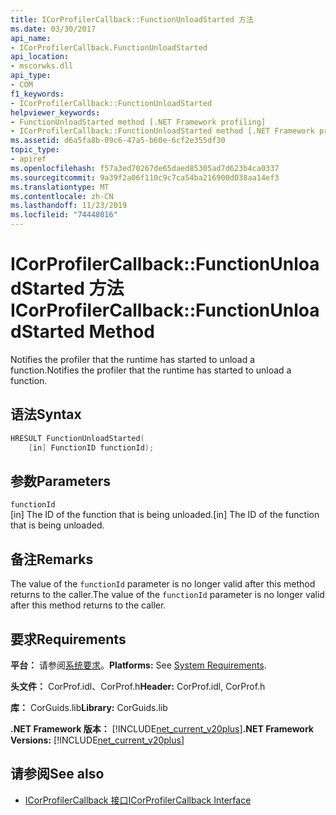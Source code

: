 ```yaml
---
title: ICorProfilerCallback::FunctionUnloadStarted 方法
ms.date: 03/30/2017
api_name:
- ICorProfilerCallback.FunctionUnloadStarted
api_location:
- mscorwks.dll
api_type:
- COM
f1_keywords:
- ICorProfilerCallback::FunctionUnloadStarted
helpviewer_keywords:
- FunctionUnloadStarted method [.NET Framework profiling]
- ICorProfilerCallback::FunctionUnloadStarted method [.NET Framework profiling]
ms.assetid: d6a5fa8b-09c6-47a5-b60e-6cf2e355df30
topic_type:
- apiref
ms.openlocfilehash: f57a3ed70267de65daed85305ad7d623b4ca0337
ms.sourcegitcommit: 9a39f2a06f110c9c7ca54ba216900d038aa14ef3
ms.translationtype: MT
ms.contentlocale: zh-CN
ms.lasthandoff: 11/23/2019
ms.locfileid: "74448016"
---
```

# <a name="icorprofilercallbackfunctionunloadstarted-method"></a><span data-ttu-id="d5e96-102">ICorProfilerCallback::FunctionUnloadStarted 方法</span><span class="sxs-lookup"><span data-stu-id="d5e96-102">ICorProfilerCallback::FunctionUnloadStarted Method</span></span>
<span data-ttu-id="d5e96-103">Notifies the profiler that the runtime has started to unload a function.</span><span class="sxs-lookup"><span data-stu-id="d5e96-103">Notifies the profiler that the runtime has started to unload a function.</span></span>  
  
## <a name="syntax"></a><span data-ttu-id="d5e96-104">语法</span><span class="sxs-lookup"><span data-stu-id="d5e96-104">Syntax</span></span>  
  
```cpp  
HRESULT FunctionUnloadStarted(  
    [in] FunctionID functionId);   
```  
  
## <a name="parameters"></a><span data-ttu-id="d5e96-105">参数</span><span class="sxs-lookup"><span data-stu-id="d5e96-105">Parameters</span></span>  
 `functionId`  
 <span data-ttu-id="d5e96-106">[in] The ID of the function that is being unloaded.</span><span class="sxs-lookup"><span data-stu-id="d5e96-106">[in] The ID of the function that is being unloaded.</span></span>  
  
## <a name="remarks"></a><span data-ttu-id="d5e96-107">备注</span><span class="sxs-lookup"><span data-stu-id="d5e96-107">Remarks</span></span>  
 <span data-ttu-id="d5e96-108">The value of the `functionId` parameter is no longer valid after this method returns to the caller.</span><span class="sxs-lookup"><span data-stu-id="d5e96-108">The value of the `functionId` parameter is no longer valid after this method returns to the caller.</span></span>  
  
## <a name="requirements"></a><span data-ttu-id="d5e96-109">要求</span><span class="sxs-lookup"><span data-stu-id="d5e96-109">Requirements</span></span>  
 <span data-ttu-id="d5e96-110">**平台：** 请参阅[系统要求](../../../../docs/framework/get-started/system-requirements.md)。</span><span class="sxs-lookup"><span data-stu-id="d5e96-110">**Platforms:** See [System Requirements](../../../../docs/framework/get-started/system-requirements.md).</span></span>  
  
 <span data-ttu-id="d5e96-111">**头文件：** CorProf.idl、CorProf.h</span><span class="sxs-lookup"><span data-stu-id="d5e96-111">**Header:** CorProf.idl, CorProf.h</span></span>  
  
 <span data-ttu-id="d5e96-112">**库：** CorGuids.lib</span><span class="sxs-lookup"><span data-stu-id="d5e96-112">**Library:** CorGuids.lib</span></span>  
  
 <span data-ttu-id="d5e96-113">**.NET Framework 版本：** [!INCLUDE[net_current_v20plus](../../../../includes/net-current-v20plus-md.md)]</span><span class="sxs-lookup"><span data-stu-id="d5e96-113">**.NET Framework Versions:** [!INCLUDE[net_current_v20plus](../../../../includes/net-current-v20plus-md.md)]</span></span>  
  
## <a name="see-also"></a><span data-ttu-id="d5e96-114">请参阅</span><span class="sxs-lookup"><span data-stu-id="d5e96-114">See also</span></span>

- [<span data-ttu-id="d5e96-115">ICorProfilerCallback 接口</span><span class="sxs-lookup"><span data-stu-id="d5e96-115">ICorProfilerCallback Interface</span></span>](../../../../docs/framework/unmanaged-api/profiling/icorprofilercallback-interface.md)
